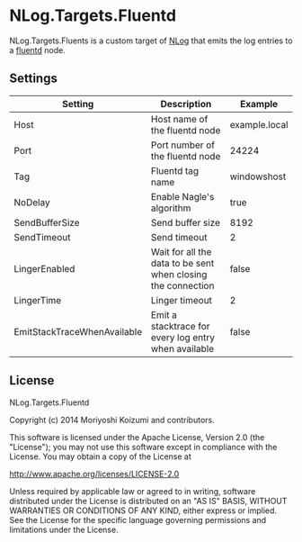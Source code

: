 NLog.Targets.Fluentd
====================

NLog.Targets.Fluents is a custom target of [NLog](https://github.com/nlog/NLog) that emits the log entries to a [fluentd](http://www.fluentd.org/) node.

Settings
--------

Setting                     | Description                                                  | Example       
--------------------------- | -----------------------------------------------------------  | --------------
Host                        | Host name of the fluentd node                                | example.local
Port                        | Port number of the fluentd node                              | 24224
Tag                         | Fluentd tag name                                             | windowshost
NoDelay                     | Enable Nagle's algorithm                                     | true
SendBufferSize              | Send buffer size                                             | 8192
SendTimeout                 | Send timeout                                                 | 2
LingerEnabled               | Wait for all the data to be sent when closing the connection | false
LingerTime                  | Linger timeout                                               | 2
EmitStackTraceWhenAvailable | Emit a stacktrace for every log entry when available         | false


License
-------

NLog.Targets.Fluentd

Copyright (c) 2014 Moriyoshi Koizumi and contributors.

This software is licensed under the Apache License, Version 2.0 (the "License");
you may not use this software except in compliance with the License.
You may obtain a copy of the License at

   http://www.apache.org/licenses/LICENSE-2.0

Unless required by applicable law or agreed to in writing, software
distributed under the License is distributed on an "AS IS" BASIS,
WITHOUT WARRANTIES OR CONDITIONS OF ANY KIND, either express or implied.
See the License for the specific language governing permissions and
limitations under the License.
